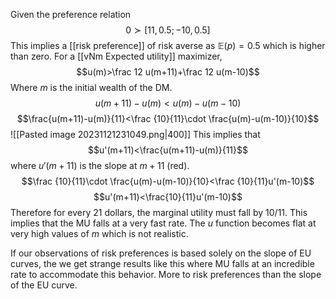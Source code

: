 Given the preference relation$$0\succ[11,0.5;-10,0.5]$$This implies a [[risk preference]] of risk averse as $\mathbb{E}(p)=0.5$ which is higher than zero. 
For a [[vNm Expected utility]] maximizer,
$$u(m)>\frac 12 u(m+11)+\frac 12 u(m-10)$$Where $m$ is the initial wealth of the DM. $$u(m+11)-u(m)<u(m)-u(m-10)$$$$\frac{u(m+11)-u(m)}{11}<\frac {10}{11}\cdot \frac{u(m)-u(m-10)}{10}$$![[Pasted image 20231121231049.png|400]]
This implies that
$$u'(m+11)<\frac{u(m+11)-u(m)}{11}$$where $u'(m+11)$ is the slope at $m+11$ (red).
$$\frac {10}{11}\cdot \frac{u(m)-u(m-10)}{10}<\frac {10}{11}u'(m-10)$$$$u'(m+11)<\frac{10}{11}u'(m-10)$$Therefore for every 21 dollars, the marginal utility must fall by $10/11$. This implies that the MU falls at a very fast rate. The $u$ function becomes flat at very high values of $m$ which is not realistic.

If our observations of risk preferences is based solely on the slope of EU curves, the we get strange results like this where MU falls at an incredible rate to accommodate this behavior. More to risk preferences than the slope of the EU curve.
